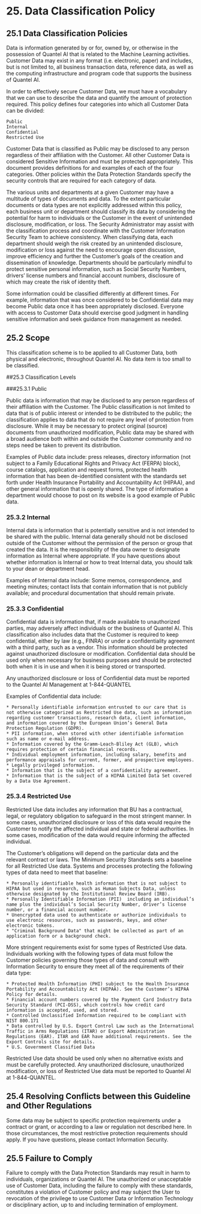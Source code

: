 # 25. Data Classification Policy

## 25.1 Data Classification Policies
Data is information generated by or for, owned by, or otherwise in the possession of Quantel AI that is related to the Machine Learning activities. Customer Data may exist in any format (i.e. electronic, paper) and includes, but is not limited to, all business transaction data, reference data, as well as the computing infrastructure and program code that supports the business of Quantel AI.

In order to effectively secure Customer Data, we must have a vocabulary that we can use to describe the data and quantify the amount of protection required. This policy defines four categories into which all Customer Data can be divided:

    Public
    Internal
    Confidential
    Restricted Use 

Customer Data that is classified as Public may be disclosed to any person regardless of their affiliation with the Customer. All other Customer Data is considered Sensitive Information and must be protected appropriately. This document provides definitions for and examples of each of the four categories. Other policies within the Data Protection Standards specify the security controls that are required for each category of data.

The various units and departments at a given Customer may have a multitude of types of documents and data. To the extent particular documents or data types are not explicitly addressed within this policy, each business unit or department should classify its data by considering the potential for harm to individuals or the Customer in the event of unintended disclosure, modification, or loss. The Security Administrator may assist with the classification process and coordinate with the Customer Information Security Team to achieve consistency. When classifying data, each department should weigh the risk created by an unintended disclosure, modification or loss against the need to encourage open discussion, improve efficiency and further the Customer’s goals of the creation and dissemination of knowledge. Departments should be particularly mindful to protect sensitive personal information, such as Social Security Numbers, drivers’ license numbers and financial account numbers, disclosure of which may create the risk of identity theft.

Some information could be classified differently at different times. For example, information that was once considered to be Confidential data may become Public data once it has been appropriately disclosed. Everyone with access to Customer Data should exercise good judgment in handling sensitive information and seek guidance from management as needed.

## 25.2 Scope

This classification scheme is to be applied to all Customer Data, both physical and electronic, throughout Quantel AI. No data item is too small to be classified.

##25.3 Classification Levels

###25.3.1 Public

Public data is information that may be disclosed to any person regardless of their affiliation with the Customer. The Public classification is not limited to data that is of public interest or intended to be distributed to the public; the classification applies to data that do not require any level of protection from disclosure. While it may be necessary to protect original (source) documents from unauthorized modification, Public data may be shared with a broad audience both within and outside the Customer community and no steps need be taken to prevent its distribution.

Examples of Public data include: press releases, directory information (not subject to a Family Educational Rights and Privacy Act (FERPA) block), course catalogs, application and request forms, protected health information that has been de-identified consistent with the standards set forth under Health Insurance Portability and Accountability Act (HIPAA), and other general information that is openly shared. The type of information a department would choose to post on its website is a good example of Public data.

### 25.3.2 Internal

Internal data is information that is potentially sensitive and is not intended to be shared with the public. Internal data generally should not be disclosed outside of the Customer without the permission of the person or group that created the data. It is the responsibility of the data owner to designate information as Internal where appropriate. If you have questions about whether information is Internal or how to treat Internal data, you should talk to your dean or department head.

Examples of Internal data include: Some memos, correspondence, and meeting minutes; contact lists that contain information that is not publicly available; and procedural documentation that should remain private.

### 25.3.3 Confidential

Confidential data is information that, if made available to unauthorized parties, may adversely affect individuals or the business of Quantel AI. This classification also includes data that the Customer is required to keep confidential, either by law (e.g., FINRA) or under a confidentiality agreement with a third party, such as a vendor. This information should be protected against unauthorized disclosure or modification. Confidential data should be used only when necessary for business purposes and should be protected both when it is in use and when it is being stored or transported.

Any unauthorized disclosure or loss of Confidential data must be reported to the Quantel AI Management at 1-844-QUANTEL

Examples of Confidential data include:

    * Personally identifiable information entrusted to our care that is not otherwise categorized as Restricted Use data, such as information regarding customer transactions, research data, client information, and information covered by the European Union’s General Data Protection Regulation (GDPR).
    * PII information, when stored with other identifiable information such as name or e-mail address.
    * Information covered by the Gramm-Leach-Bliley Act (GLB), which requires protection of certain financial records.
    * Individual employment information, including salary, benefits and performance appraisals for current, former, and prospective employees.
    * Legally privileged information.
    * Information that is the subject of a confidentiality agreement.
    * Information that is the subject of a HIPAA Limited Data Set covered by a Data Use Agreement.

### 25.3.4 Restricted Use

Restricted Use data includes any information that BU has a contractual, legal, or regulatory obligation to safeguard in the most stringent manner. In some cases, unauthorized disclosure or loss of this data would require the Customer to notify the affected individual and state or federal authorities. In some cases, modification of the data would require informing the affected individual.

The Customer’s obligations will depend on the particular data and the relevant contract or laws. The Minimum Security Standards sets a baseline for all Restricted Use data.  Systems and processes protecting the following types of data need to meet that baseline:

    * Personally identifiable health information that is not subject to HIPAA but used in research, such as Human Subjects Data, unless otherwise designated by the Institutional Review Board (IRB).
    * Personally Identifiable Information (PII)  including an individual’s name plus the individual’s Social Security Number, driver’s license number, or a financial account number.
    * Unencrypted data used to authenticate or authorize individuals to use electronic resources, such as passwords, keys, and other electronic tokens.
    * "Criminal Background Data" that might be collected as part of an application form or a background check.

More stringent requirements exist for some types of Restricted Use data.  Individuals working with the following types of data must follow the Customer policies governing those types of data and consult with Information Security to ensure they meet all of the requirements of their data type:

    * Protected Health Information (PHI) subject to the Health Insurance Portability and Accountability Act (HIPAA). See the Customer’s HIPAA Policy for details.
    * Financial account numbers covered by the Payment Card Industry Data Security Standard (PCI-DSS), which controls how credit card information is accepted, used, and stored.
    * Controlled Unclassified Information required to be compliant with NIST 800.171
    * Data controlled by U.S. Export Control Law such as the International Traffic in Arms Regulations (ITAR) or Export Administration Regulations (EAR). ITAR and EAR have additional requirements. See the Export Controls site for details.
    * U.S. Government Classified Data

Restricted Use data should be used only when no alternative exists and must be carefully protected. Any unauthorized disclosure, unauthorized modification, or loss of Restricted Use data must be reported to Quantel AI at 1-844-QUANTEL.

## 25.4 Resolving Conflicts between this Guideline and Other Regulations

Some data may be subject to specific protection requirements under a contract or grant, or according to a law or regulation not described here. In those circumstances, the most restrictive protection requirements should apply. If you have questions, please contact Information Security.

## 25.5 Failure to Comply 

Failure to comply with the Data Protection Standards may result in harm to individuals, organizations or Quantel AI. The unauthorized or unacceptable use of Customer Data, including the failure to comply with these standards, constitutes a violation of Customer policy and may subject the User to revocation of the privilege to use Customer Data or Information Technology or disciplinary action, up to and including termination of employment.
